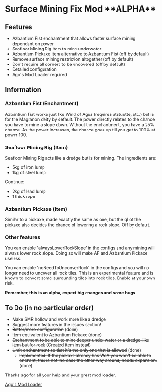 # Surface Mining Fix Mod \*\*ALPHA\*\*

## Features
- Azbantium Fist enchantment that allows faster surface mining dependant on power
- Seafloor Mining Rig item to mine underwater
- Azbantium Pickaxe item alternative to Azbantium Fist (off by default)
- Remove surface mining restriction altogether (off by default)
- Don't require all corners to be uncovered (off by default)
- Detailed configuration
- Ago's Mod Loader required

## Information

### Azbantium Fist (Enchantment)
Azbantium Fist works just like Wind of Ages (requires statuette, etc.) but is for the Magranon deity by default. The power directly relates to the chance you have to mine a slope down. Without the enchantment, you have a 25% chance. As the power increases, the chance goes up till you get to 100% at power 100.

### Seafloor Mining Rig (Item)
Seafloor Mining Rig acts like a dredge but is for mining. 
The ingredients are: 
- 5kg of iron lump
- 1kg of steel lump

Continue:
- 2kg of lead lump
- 1 thick rope
 
### Azbantium Pickaxe (Item)
Similar to a pickaxe, made exactly the same as one, but the ql of the pickaxe also decides the chance of lowering a rock slope. Off by default.

### Other features
You can enable 'alwaysLowerRockSlope' in the configs and any mining will always lower rock slope. Doing so will make AF and Azbantium Pickaxe useless.

You can enable 'noNeedToUnconverRock' in the configs and you will no longer need to uncover all rock tiles. This is an experimental feature and is known to convert some surrounding tiles into rock tiles. Enable at your own risk.

**Remember, this is an alpha, expect big changes and some bugs.**

## To Do (in no particular order)
- Make SMR hollow and work more like a dredge
- Suggest more features in the issues section! 
- ~~Better/more configuration~~ (done)
- ~~Item equivalent to Azbantium Pickaxe~~ (done)
- ~~Enchantment to be able to mine deeper under water or a dredge-like item but for rock~~ (Created item instead)
- ~~Limit enchantment so that it's the only one that is allowed~~ (done)
  - ~~Implemented: If the pickaxe already has WoA you won't be able to enchant, this is not the case the other way around; needs expansion.~~ (done)

Thanks ago for all your help and your great mod loader.

[Ago's Mod Loader](http://forum.wurmonline.com/index.php?/topic/133085-released-server-mod-loader-priest-crops-seasons-server-packs-bag-of-holding/)
